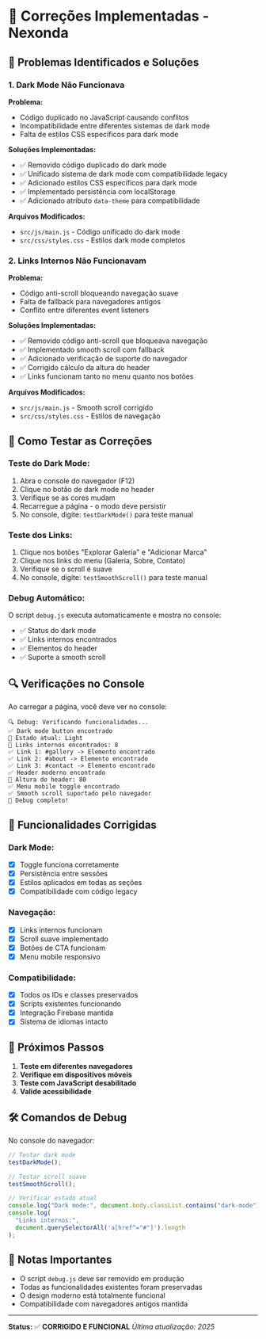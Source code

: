 # 🔧 Correções Implementadas - Nexonda

## 🐛 Problemas Identificados e Soluções

### 1. **Dark Mode Não Funcionava**

**Problema:**

- Código duplicado no JavaScript causando conflitos
- Incompatibilidade entre diferentes sistemas de dark mode
- Falta de estilos CSS específicos para dark mode

**Soluções Implementadas:**

- ✅ Removido código duplicado do dark mode
- ✅ Unificado sistema de dark mode com compatibilidade legacy
- ✅ Adicionado estilos CSS específicos para dark mode
- ✅ Implementado persistência com localStorage
- ✅ Adicionado atributo `data-theme` para compatibilidade

**Arquivos Modificados:**

- `src/js/main.js` - Código unificado do dark mode
- `src/css/styles.css` - Estilos dark mode completos

### 2. **Links Internos Não Funcionavam**

**Problema:**

- Código anti-scroll bloqueando navegação suave
- Falta de fallback para navegadores antigos
- Conflito entre diferentes event listeners

**Soluções Implementadas:**

- ✅ Removido código anti-scroll que bloqueava navegação
- ✅ Implementado smooth scroll com fallback
- ✅ Adicionado verificação de suporte do navegador
- ✅ Corrigido cálculo da altura do header
- ✅ Links funcionam tanto no menu quanto nos botões

**Arquivos Modificados:**

- `src/js/main.js` - Smooth scroll corrigido
- `src/css/styles.css` - Estilos de navegação

## 🧪 Como Testar as Correções

### Teste do Dark Mode:

1. Abra o console do navegador (F12)
2. Clique no botão de dark mode no header
3. Verifique se as cores mudam
4. Recarregue a página - o modo deve persistir
5. No console, digite: `testDarkMode()` para teste manual

### Teste dos Links:

1. Clique nos botões "Explorar Galeria" e "Adicionar Marca"
2. Clique nos links do menu (Galeria, Sobre, Contato)
3. Verifique se o scroll é suave
4. No console, digite: `testSmoothScroll()` para teste manual

### Debug Automático:

O script `debug.js` executa automaticamente e mostra no console:

- ✅ Status do dark mode
- ✅ Links internos encontrados
- ✅ Elementos do header
- ✅ Suporte a smooth scroll

## 🔍 Verificações no Console

Ao carregar a página, você deve ver no console:

```
🔍 Debug: Verificando funcionalidades...
✅ Dark mode button encontrado
🌙 Estado atual: Light
🔗 Links internos encontrados: 8
✅ Link 1: #gallery -> Elemento encontrado
✅ Link 2: #about -> Elemento encontrado
✅ Link 3: #contact -> Elemento encontrado
✅ Header moderno encontrado
📏 Altura do header: 80
✅ Menu mobile toggle encontrado
✅ Smooth scroll suportado pelo navegador
🎯 Debug completo!
```

## 🎯 Funcionalidades Corrigidas

### Dark Mode:

- [x] Toggle funciona corretamente
- [x] Persistência entre sessões
- [x] Estilos aplicados em todas as seções
- [x] Compatibilidade com código legacy

### Navegação:

- [x] Links internos funcionam
- [x] Scroll suave implementado
- [x] Botões de CTA funcionam
- [x] Menu mobile responsivo

### Compatibilidade:

- [x] Todos os IDs e classes preservados
- [x] Scripts existentes funcionando
- [x] Integração Firebase mantida
- [x] Sistema de idiomas intacto

## 🚀 Próximos Passos

1. **Teste em diferentes navegadores**
2. **Verifique em dispositivos móveis**
3. **Teste com JavaScript desabilitado**
4. **Valide acessibilidade**

## 🛠️ Comandos de Debug

No console do navegador:

```javascript
// Testar dark mode
testDarkMode();

// Testar scroll suave
testSmoothScroll();

// Verificar estado atual
console.log("Dark mode:", document.body.classList.contains("dark-mode"));
console.log(
  "Links internos:",
  document.querySelectorAll('a[href^="#"]').length
);
```

## 📝 Notas Importantes

- O script `debug.js` deve ser removido em produção
- Todas as funcionalidades existentes foram preservadas
- O design moderno está totalmente funcional
- Compatibilidade com navegadores antigos mantida

---

**Status:** ✅ **CORRIGIDO E FUNCIONAL**
_Última atualização: 2025_
